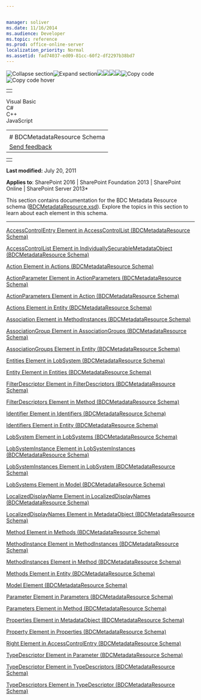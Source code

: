 ```yaml
---


manager: soliver
ms.date: 11/16/2014
ms.audience: Developer
ms.topic: reference
ms.prod: office-online-server
localization_priority: Normal
ms.assetid: fad74037-ed09-81cc-60f2-df2297b38bd7
---
```


![Collapse
section](../icons/collapse_all.gif "Collapse section")![Expand
section](../icons/expand_all.gif "Expand section")![](../icons/collapse_all.gif)![](../icons/expand_all.gif)![](../icons/dropdown.gif)![](../icons/dropdownHover.gif)![Copy
code](../icons/copycode.gif "Copy code")![Copy code
hover](../icons/copycodeHighlight.gif "Copy code hover")
<table>
<tbody>
<tr class="odd">
<td align="left"></td>
</tr>
</tbody>
</table>

Visual Basic  
C\#  
C++  
JavaScript  

<table>
<tbody>
<tr class="odd">
<td align="left"><span id="runningHeaderText"></span></td>
</tr>
<tr class="even">
<td align="left"># BDCMetadataResource Schema</td>
</tr>
<tr class="odd">
<td align="left"><span id="headfeedbackarea" class="feedbackhead"><a href="javascript:SubmitFeedback(&#39;docthis@Microsoft.com&#39;,&#39;&#39;,&#39;&#39;,&#39;&#39;,&#39;1.0.18082.1225&#39;,&#39;%0\dThank%20you%20for%20your%20feedback.%20The%20developer%20writing%20teams%20use%20your%20feedback%20to%20improve%20documentation.%20While%20we%20are%20reviewing%20your%20feedback,%20we%20may%20send%20you%20e-mail%20to%20ask%20for%20clarification%20or%20feedback%20on%20a%20solution.%20We%20do%20not%20use%20your%20e-mail%20address%20for%20any%20other%20purpose%20and%20we%20delete%20it%20after%20we%20finish%20our%20review.%0\AFor%20further%20information%20about%20the%20privacy%20policies%20of%20Microsoft,%20please%20see%20http://privacy.microsoft.com/en-us/default.aspx.%0\A%0\d&#39;,&#39;Customer%20feedback&#39;);">Send feedback</a></span></td>
</tr>
</tbody>
</table>

<table>
<colgroup>
<col width="100%" />
</colgroup>
<tbody>
<tr class="odd">
<td align="left"></td>
</tr>
</tbody>
</table>

**Last modified:** July 20, 2011

**Applies to**: SharePoint 2016 | SharePoint Foundation 2013 |
SharePoint Online | SharePoint Server 2013*

This section contains documentation for the BDC Metadata Resource schema
([BDCMetadataResource.xsd](http://schemas.microsoft.com/windows/2007/BusinessDataCatalog/Resources)).
Explore the topics in this section to learn about each element in this
schema.


--------------------------------------------------------------------------------------------------------------------------------------------------------------------------------------------------------------

<span sdata="link">[AccessControlEntry Element in AccessControlList
(BDCMetadataResource
Schema)](accesscontrolentry-element-in-accesscontrollist-bdcmetadataresource-schema.htm)</span>

<span sdata="link">[AccessControlList Element in
IndividuallySecurableMetadataObject (BDCMetadataResource
Schema)](accesscontrollist-element-in-individuallysecurablemetadataobject-bdcmetadatareso.htm)</span>

<span sdata="link">[Action Element in Actions (BDCMetadataResource
Schema)](action-element-in-actions-bdcmetadataresource-schema.htm)</span>

<span sdata="link">[ActionParameter Element in ActionParameters
(BDCMetadataResource
Schema)](actionparameter-element-in-actionparameters-bdcmetadataresource-schema.htm)</span>

<span sdata="link">[ActionParameters Element in Action
(BDCMetadataResource
Schema)](actionparameters-element-in-action-bdcmetadataresource-schema.htm)</span>

<span sdata="link">[Actions Element in Entity (BDCMetadataResource
Schema)](actions-element-in-entity-bdcmetadataresource-schema.htm)</span>

<span sdata="link">[Association Element in MethodInstances
(BDCMetadataResource
Schema)](association-element-in-methodinstances-bdcmetadataresource-schema.htm)</span>

<span sdata="link">[AssociationGroup Element in AssociationGroups
(BDCMetadataResource
Schema)](associationgroup-element-in-associationgroups-bdcmetadataresource-schema.htm)</span>

<span sdata="link">[AssociationGroups Element in Entity
(BDCMetadataResource
Schema)](associationgroups-element-in-entity-bdcmetadataresource-schema.htm)</span>

<span sdata="link">[Entities Element in LobSystem (BDCMetadataResource
Schema)](entities-element-in-lobsystem-bdcmetadataresource-schema.htm)</span>

<span sdata="link">[Entity Element in Entities (BDCMetadataResource
Schema)](entity-element-in-entities-bdcmetadataresource-schema.htm)</span>

<span sdata="link">[FilterDescriptor Element in FilterDescriptors
(BDCMetadataResource
Schema)](filterdescriptor-element-in-filterdescriptors-bdcmetadataresource-schema.htm)</span>

<span sdata="link">[FilterDescriptors Element in Method
(BDCMetadataResource
Schema)](filterdescriptors-element-in-method-bdcmetadataresource-schema.htm)</span>

<span sdata="link">[Identifier Element in Identifiers
(BDCMetadataResource
Schema)](identifier-element-in-identifiers-bdcmetadataresource-schema.htm)</span>

<span sdata="link">[Identifiers Element in Entity (BDCMetadataResource
Schema)](identifiers-element-in-entity-bdcmetadataresource-schema.htm)</span>

<span sdata="link">[LobSystem Element in LobSystems (BDCMetadataResource
Schema)](lobsystem-element-in-lobsystems-bdcmetadataresource-schema.htm)</span>

<span sdata="link">[LobSystemInstance Element in LobSystemInstances
(BDCMetadataResource
Schema)](lobsysteminstance-element-in-lobsysteminstances-bdcmetadataresource-schema.htm)</span>

<span sdata="link">[LobSystemInstances Element in LobSystem
(BDCMetadataResource
Schema)](lobsysteminstances-element-in-lobsystem-bdcmetadataresource-schema.htm)</span>

<span sdata="link">[LobSystems Element in Model (BDCMetadataResource
Schema)](lobsystems-element-in-model-bdcmetadataresource-schema.htm)</span>

<span sdata="link">[LocalizedDisplayName Element in
LocalizedDisplayNames (BDCMetadataResource
Schema)](localizeddisplayname-element-in-localizeddisplaynames-bdcmetadataresource-schema.htm)</span>

<span sdata="link">[LocalizedDisplayNames Element in MetadataObject
(BDCMetadataResource
Schema)](localizeddisplaynames-element-in-metadataobject-bdcmetadataresource-schema.htm)</span>

<span sdata="link">[Method Element in Methods (BDCMetadataResource
Schema)](method-element-in-methods-bdcmetadataresource-schema.htm)</span>

<span sdata="link">[MethodInstance Element in MethodInstances
(BDCMetadataResource
Schema)](methodinstance-element-in-methodinstances-bdcmetadataresource-schema.htm)</span>

<span sdata="link">[MethodInstances Element in Method
(BDCMetadataResource
Schema)](methodinstances-element-in-method-bdcmetadataresource-schema.htm)</span>

<span sdata="link">[Methods Element in Entity (BDCMetadataResource
Schema)](methods-element-in-entity-bdcmetadataresource-schema.htm)</span>

<span sdata="link">[Model Element (BDCMetadataResource
Schema)](model-element-bdcmetadataresource-schema.htm)</span>

<span sdata="link">[Parameter Element in Parameters (BDCMetadataResource
Schema)](parameter-element-in-parameters-bdcmetadataresource-schema.htm)</span>

<span sdata="link">[Parameters Element in Method (BDCMetadataResource
Schema)](parameters-element-in-method-bdcmetadataresource-schema.htm)</span>

<span sdata="link">[Properties Element in MetadataObject
(BDCMetadataResource
Schema)](properties-element-in-metadataobject-bdcmetadataresource-schema.htm)</span>

<span sdata="link">[Property Element in Properties (BDCMetadataResource
Schema)](property-element-in-properties-bdcmetadataresource-schema.htm)</span>

<span sdata="link">[Right Element in AccessControlEntry
(BDCMetadataResource
Schema)](right-element-in-accesscontrolentry-bdcmetadataresource-schema.htm)</span>

<span sdata="link">[TypeDescriptor Element in Parameter
(BDCMetadataResource
Schema)](typedescriptor-element-in-parameter-bdcmetadataresource-schema.htm)</span>

<span sdata="link">[TypeDescriptor Element in TypeDescriptors
(BDCMetadataResource
Schema)](typedescriptor-element-in-typedescriptors-bdcmetadataresource-schema.htm)</span>

<span sdata="link">[TypeDescriptors Element in TypeDescriptor
(BDCMetadataResource
Schema)](typedescriptors-element-in-typedescriptor-bdcmetadataresource-schema.htm)</span>








